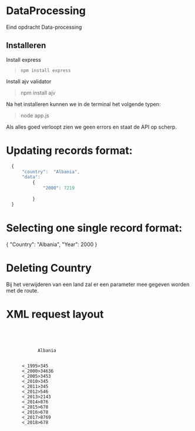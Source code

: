 # DataProcessing
Eind opdracht Data-processing

## Installeren

Install express
> <code>npm install express</code>

Install ajv validator
> npm install ajv

Na het installeren kunnen we in de terminal het volgende typen:
> node app.js

Als alles goed verloopt zien we geen errors en staat de API op scherp.

# Updating records format:
```javascript
  {
      "country":  "Albania",
      "data": 
          {
              "2000": 7219
              
          }
  }
```

# Selecting one single record format:
{
    "Country": "Albania",
    "Year": 2000
}
# Deleting Country
Bij het verwijderen van een land zal er een parameter mee gegeven worden met de route.

# XML request layout
<code>
  <?xml version="1.0" encoding="UTF-8" ?>
  <object>
    <country>
            Albania
    </country>
    <data>
      <_1995>345</_1995>
      <_2000>34636</_2000>
      <_2005>3453</_2005>
      <_2010>345</_2010>
      <_2011>345</_2011>
      <_2012>546</_2012>
      <_2013>2143</_2013>
      <_2014>876</_2014>
      <_2015>678</_2015>
      <_2016>678</_2016>
      <_2017>8769</_2017>
      <_2018>678</_2018>
    </data>
  </object>
</code>
